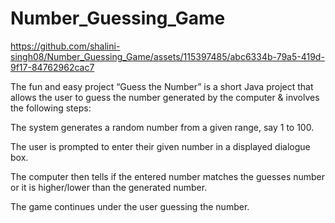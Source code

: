 # Number_Guessing_Game


https://github.com/shalini-singh08/Number_Guessing_Game/assets/115397485/abc6334b-79a5-419d-9f17-84762962cac7

The fun and easy project “Guess the Number” is a short Java project that allows the user to guess the number generated by the computer & involves the following steps:

The system generates a random number from a given range, say 1 to 100.

The user is prompted to enter their given number in a displayed dialogue box.

The computer then tells if the entered number matches the guesses number or it is higher/lower than the generated number.

The game continues under the user guessing the number.

